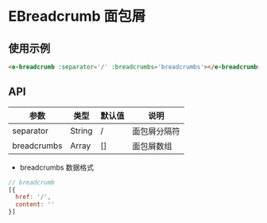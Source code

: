 # EBreadcrumb 面包屑

## 使用示例

```html
<e-breadcrumb :separator='/' :breadcrumbs='breadcrumbs'></e-breadcrumb>
```

## API

|参数|类型|默认值|说明|
|---|---|-----|----|
|separator|String|/|面包屑分隔符|
|breadcrumbs|Array|[]|面包屑数组|

- breadcrumbs 数据格式

```js
// breadcrumb 
[{
  href: '/',
  content: ''
}]
```


